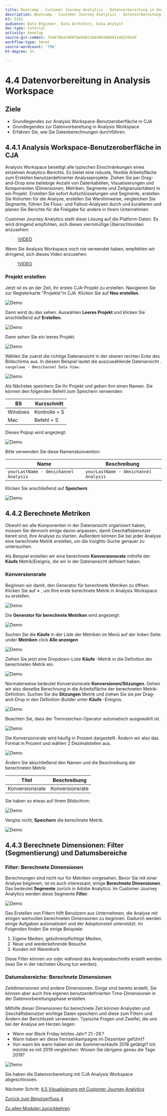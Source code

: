 ```yaml
---
title: Bootcamp - Customer Journey Analytics - Datenvorbereitung in Analysis Workspace - Brasilien
description: Bootcamp - Customer Journey Analytics - Datenvorbereitung in Analysis Workspace - Brasilien
kt: 5342
audience: Data Engineer, Data Architect, Data Analyst
doc-type: tutorial
activity: develop
source-git-commit: 75a878ba596078e6d013b65062606931402302dd
workflow-type: tm+mt
source-wordcount: '756'
ht-degree: 3%

---
```


# 4.4 Datenvorbereitung in Analysis Workspace

## Ziele

- Grundlegendes zur Analysis Workspace-Benutzeroberfläche in CJA
- Grundlegendes zur Datenvorbereitung in Analysis Workspace
- Erfahren Sie, wie Sie Datenberechnungen durchführen.

## 4.4.1 Analysis Workspace-Benutzeroberfläche in CJA

Analysis Workspace beseitigt alle typischen Einschränkungen eines einzelnen Analytics-Berichts. Es bietet eine robuste, flexible Arbeitsfläche zum Erstellen benutzerdefinierter Analyseprojekte. Ziehen Sie per Drag-and-Drop eine beliebige Anzahl von Datentabellen, Visualisierungen und Komponenten (Dimensionen, Metriken, Segmente und Zeitgranularitäten) in ein Projekt. Erstellen Sie sofort Aufschlüsselungen und Segmente, erstellen Sie Kohorten für die Analyse, erstellen Sie Warnhinweise, vergleichen Sie Segmente, führen Sie Fluss- und Fallout-Analysen durch und kuratieren und planen Sie Berichte für die Freigabe für andere in Ihrem Unternehmen.

Customer Journey Analytics stellt diese Lösung auf die Platform-Daten. Es wird dringend empfohlen, sich dieses vierminütige Übersichtsvideo anzusehen:

>[!VIDEO](https://video.tv.adobe.com/v/35109?quality=12&learn=on)

Wenn Sie Analysis Workspace noch nie verwendet haben, empfehlen wir dringend, sich dieses Video anzusehen:

>[!VIDEO](https://video.tv.adobe.com/v/26266?quality=12&learn=on)

### Projekt erstellen

Jetzt ist es an der Zeit, Ihr erstes CJA-Projekt zu erstellen. Navigieren Sie zur Registerkarte &quot;Projekte&quot;in CJA.
Klicken Sie auf **Neu erstellen**.

![Demo](./images/prmenu.png)

Dann wirst du das sehen. Auswählen **Leeres Projekt** und klicken Sie anschließend auf **Erstellen**.

![Demo](./images/prmenu1.png)

Dann sehen Sie ein leeres Projekt.

![Demo](./images/premptyprojects.png)

Wählen Sie zuerst die richtige Datenansicht in der oberen rechten Ecke des Bildschirms aus. In diesem Beispiel lautet die auszuwählende Datenansicht . `vangeluwe - Omnichannel Data View`.

![Demo](./images/prdv.png)

Als Nächstes speichern Sie Ihr Projekt und geben ihm einen Namen. Sie können den folgenden Befehl zum Speichern verwenden:

| BS | Kurzschnitt |
| ----------------- |-------------| 
| Windows | Kontrolle + S |
| Mac | Befehl + S |

Dieses Popup wird angezeigt:

![Demo](./images/prsave.png)

Bitte verwenden Sie diese Namenskonvention:

| Name | Beschreibung |
| ----------------- |-------------| 
| `yourLastName - Omnichannel Analysis` | `yourLastName - Omnichannel Analysis` |

Klicken Sie anschließend auf **Speichern**.

![Demo](./images/prsave2.png)

## 4.4.2 Berechnete Metriken

Obwohl wir alle Komponenten in der Datenansicht organisiert haben, müssen Sie dennoch einige davon anpassen, damit Geschäftsbenutzer bereit sind, ihre Analyse zu starten. Außerdem können Sie bei jeder Analyse eine berechnete Metrik erstellen, um die Insights-Suche genauer zu untersuchen.

Als Beispiel erstellen wir eine berechnete **Konversionsrate** mithilfe der **Käufe** Metrik/Ereignis, die wir in der Datenansicht definiert haben.

### Konversionsrate

Beginnen wir damit, den Generator für berechnete Metriken zu öffnen. Klicken Sie auf **+** , um Ihre erste berechnete Metrik in Analysis Workspace zu erstellen.

![Demo](./images/pradd.png)

Die **Generator für berechnete Metriken** wird angezeigt:

![Demo](./images/prbuilder.png)

Suchen Sie die **Käufe** in der Liste der Metriken im Menü auf der linken Seite. under **Metriken** click **Alle anzeigen**

![Demo](./images/calcbuildercr1.png)

Ziehen Sie jetzt eine Dropdown-Liste **Käufe** -Metrik in die Definition der berechneten Metrik ein.

![Demo](./images/calcbuildercr2.png)

Normalerweise bedeutet Konversionsrate **Konversionen/Sitzungen**. Gehen wir also dieselbe Berechnung in die Arbeitsfläche der berechneten Metrik-Definition. Suchen Sie die **Sitzungen** Metrik und ziehen Sie sie per Drag-and-Drop in den Definition-Builder unter **Käufe** -Ereignis.

![Demo](./images/calcbuildercr3.png)

Beachten Sie, dass der Trennzeichen-Operator automatisch ausgewählt ist.

![Demo](./images/calcbuildercr4.png)

Die Konversionsrate wird häufig in Prozent dargestellt. Ändern wir also das Format in Prozent und wählen 2 Dezimalstellen aus.

![Demo](./images/calcbuildercr5.png)

Ändern Sie abschließend den Namen und die Beschreibung der berechneten Metrik:

| Titel | Beschreibung |
| ----------------- |-------------| 
| Konversionsrate | Konversionsrate |

Sie haben so etwas auf Ihrem Bildschirm:

![Demo](./images/calcbuildercr6.png)

Vergiss nicht, **Speichern** die berechnete Metrik.

![Demo](./images/pr9.png)

## 4.4.3 Berechnete Dimensionen: Filter (Segmentierung) und Datumsbereiche

### Filter: Berechnete Dimensionen

Berechnungen sind nicht nur für Metriken vorgesehen. Bevor Sie mit einer Analyse beginnen, ist es auch interessant, einige **Berechnete Dimensionen**. Das bedeutet **Segmente** zurück in Adobe Analytics. Im Customer Journey Analytics werden diese Segmente **Filter**.

![Demo](./images/prfilters.png)

Das Erstellen von Filtern hilft Benutzern aus Unternehmen, die Analyse mit einigen wertvollen berechneten Dimensionen zu beginnen. Dadurch werden einige Aufgaben automatisiert und der Adoptionsteil unterstützt. Im Folgenden finden Sie einige Beispiele:

1. Eigene Medien, gebührenpflichtige Medien,
2. Neue und wiederkehrende Besuche
3. Kunden mit Warenkorb

Diese Filter können vor oder während des Analyseabschnitts erstellt werden (was Sie in der nächsten Übung tun werden).

### Datumsbereiche: Berechnete Dimensionen

Zeitdimensionen sind andere Dimensionen. Einige sind bereits erstellt, Sie können aber auch Ihre eigenen benutzerdefinierten Time-Dimensionen in der Datenvorbereitungsphase erstellen.

Mithilfe dieser Dimensionen für berechnete Zeit können Analysten und Geschäftsbenutzer wichtige Daten speichern und diese zum Filtern und Ändern der Berichtszeit verwenden. Typische Fragen und Zweifel, die uns bei der Analyse am Herzen liegen:

- Wann war Black Friday letztes Jahr? 21.-29.?
- Wann haben wir diese Fernsehkampagne im Dezember geführt?
- Von wann bis wann haben wir die Sommerverkäufe 2018 getätigt? Ich möchte es mit 2019 vergleichen. Wissen Sie übrigens genau die Tage 2019?

![Demo](./images/timedimensions.png)

Sie haben die Datenvorbereitung mit CJA Analysis Workspace abgeschlossen.

Nächster Schritt: [4.5 Visualisierung mit Customer Journey Analytics](./ex5.md)

[Zurück zum Benutzerfluss 4](./uc4.md)

[Zu allen Modulen zurückkehren](./../../overview.md)
